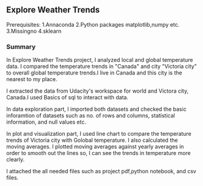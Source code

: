 
## Explore Weather Trends
Prerequisites:
1.Annaconda
2.Python packages matplotlib,numpy etc.
3.Missingno
4.sklearn


### Summary

In Explore Weather Trends project, I analyzed local and global temperature data. I compared the temperature trends in "Canada" and city "Victoria city" to overall global temperature trends.I live in Canada and this city is the nearest to my place.

I extracted the data from Udacity's workspace for world and Victora city, Canada.I used Basics of sql to interact with data.

In data exploration part, I imported both datasets and checked the basic inforamtion of datasets such as no. of rows and columns, statistical information, and null values etc.

In plot and visualization part, I used line chart to compare the temperature trends of Victoria city with Golobal temperature.
I also calculated the moving averages. I plotted moving averages against yearly averages in order to smooth out the lines so, I can see the trends in temperature more clearly.

I attached the all needed files such as project pdf,python notebook, and csv files.


